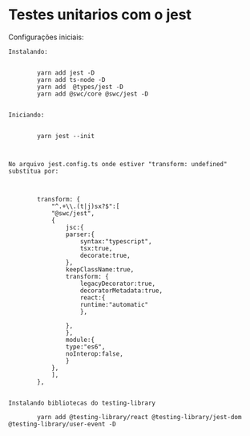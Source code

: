 # Testes unitarios com o jest

Configurações iniciais:

    Instalando: 


            yarn add jest -D
            yarn add ts-node -D
            yarn add  @types/jest -D
            yarn add @swc/core @swc/jest -D


    Iniciando:


            yarn jest --init
            


    No arquivo jest.config.ts onde estiver "transform: undefined" substitua por:



            transform: {
                "^.+\\.(t|j)sx?$":[
                "@swc/jest",
                {
                    jsc:{
                    parser:{
                        syntax:"typescript",
                        tsx:true,
                        decorate:true,
                    },
                    keepClassName:true,
                    transform: {
                        legacyDecorator:true,
                        decoratorMetadata:true,
                        react:{
                        runtime:"automatic"
                        },
                        
                    },
                    },
                    module:{
                    type:"es6",
                    noInterop:false,
                    }
                },
                ],
            },


    Instalando bibliotecas do testing-library

            yarn add @testing-library/react @testing-library/jest-dom @testing-library/user-event -D